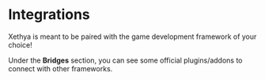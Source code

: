 # Integrations

Xethya is meant to be paired with the game development framework of your choice!

Under the **Bridges** section, you can see some official plugins/addons to connect with other frameworks.